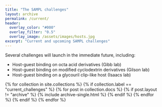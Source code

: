 ```yaml
---
title: "The SAMPL challenges"
layout: archive
permalink: /current/
header:
  overlay_color: "#000"
  overlay_filter: "0.5"
  overlay_image: /assets/images/hosts.jpg
excerpt: "Current and upcoming SAMPL challenges"
---
```


Several challenges will launch in the immediate future, including:
- Host-guest binding on octa acid derivatives (Gibb lab)
- Host-guest binding on modified cyclodextrin derivatives (Gilson lab)
- Host-guest binding on a glycouril clip-like host (Isaacs lab)


{% for collection in site.collections %}
  {% if collection.label == "current_challenges" %}
    {% for post in collection.docs %}
	  {% if post.layout != "archive" %}
        {% include archive-single.html %}
	  {% endif %}
    {% endfor %}
  {% endif %}
{% endfor %}
